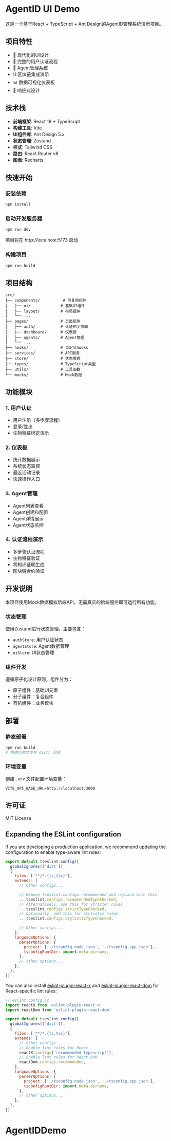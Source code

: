 # AgentID UI Demo

这是一个基于React + TypeScript + Ant Design的AgentID管理系统演示项目。

## 项目特性

- 🎨 现代化的UI设计
- 🔐 完整的用户认证流程
- 🤖 Agent管理系统
- ⛓️ 区块链集成演示
- 📊 数据可视化仪表板
- 📱 响应式设计

## 技术栈

- **前端框架**: React 18 + TypeScript
- **构建工具**: Vite
- **UI组件库**: Ant Design 5.x
- **状态管理**: Zustand
- **样式**: Tailwind CSS
- **路由**: React Router v6
- **图表**: Recharts

## 快速开始

### 安装依赖
```bash
npm install
```

### 启动开发服务器
```bash
npm run dev
```

项目将在 http://localhost:5173 启动

### 构建项目
```bash
npm run build
```

## 项目结构

```
src/
├── components/          # 可复用组件
│   ├── ui/             # 基础UI组件
│   ├── layout/         # 布局组件
│   └── ...
├── pages/              # 页面组件
│   ├── auth/           # 认证相关页面
│   ├── dashboard/      # 仪表板
│   ├── agents/         # Agent管理
│   └── ...
├── hooks/              # 自定义hooks
├── services/           # API服务
├── store/              # 状态管理
├── types/              # TypeScript类型
├── utils/              # 工具函数
└── mocks/              # Mock数据
```

## 功能模块

### 1. 用户认证
- 用户注册（多步骤流程）
- 登录/登出
- 生物特征绑定演示

### 2. 仪表板
- 统计数据展示
- 系统状态监控
- 最近活动记录
- 快速操作入口

### 3. Agent管理
- Agent列表查看
- Agent创建和配置
- Agent详情展示
- Agent状态监控

### 4. 认证流程演示
- 多步骤认证流程
- 生物特征验证
- 零知识证明生成
- 区块链合约验证

## 开发说明

本项目使用Mock数据模拟后端API，无需真实的后端服务即可运行所有功能。

### 状态管理
使用Zustand进行状态管理，主要包含：
- `authStore`: 用户认证状态
- `agentStore`: Agent数据管理
- `uiStore`: UI状态管理

### 组件开发
遵循原子化设计原则，组件分为：
- 原子组件：基础UI元素
- 分子组件：复合组件
- 有机组件：业务模块

## 部署

### 静态部署
```bash
npm run build
# 构建后的文件在 dist/ 目录
```

### 环境变量
创建 `.env` 文件配置环境变量：
```env
VITE_API_BASE_URL=http://localhost:3000
```

## 许可证

MIT License

## Expanding the ESLint configuration

If you are developing a production application, we recommend updating the configuration to enable type-aware lint rules:

```js
export default tseslint.config([
  globalIgnores(['dist']),
  {
    files: ['**/*.{ts,tsx}'],
    extends: [
      // Other configs...

      // Remove tseslint.configs.recommended and replace with this
      ...tseslint.configs.recommendedTypeChecked,
      // Alternatively, use this for stricter rules
      ...tseslint.configs.strictTypeChecked,
      // Optionally, add this for stylistic rules
      ...tseslint.configs.stylisticTypeChecked,

      // Other configs...
    ],
    languageOptions: {
      parserOptions: {
        project: ['./tsconfig.node.json', './tsconfig.app.json'],
        tsconfigRootDir: import.meta.dirname,
      },
      // other options...
    },
  },
])
```

You can also install [eslint-plugin-react-x](https://github.com/Rel1cx/eslint-react/tree/main/packages/plugins/eslint-plugin-react-x) and [eslint-plugin-react-dom](https://github.com/Rel1cx/eslint-react/tree/main/packages/plugins/eslint-plugin-react-dom) for React-specific lint rules:

```js
// eslint.config.js
import reactX from 'eslint-plugin-react-x'
import reactDom from 'eslint-plugin-react-dom'

export default tseslint.config([
  globalIgnores(['dist']),
  {
    files: ['**/*.{ts,tsx}'],
    extends: [
      // Other configs...
      // Enable lint rules for React
      reactX.configs['recommended-typescript'],
      // Enable lint rules for React DOM
      reactDom.configs.recommended,
    ],
    languageOptions: {
      parserOptions: {
        project: ['./tsconfig.node.json', './tsconfig.app.json'],
        tsconfigRootDir: import.meta.dirname,
      },
      // other options...
    },
  },
])
```
# AgentIDDemo
